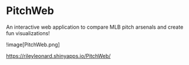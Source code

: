# PitchWeb

An interactive web application to compare MLB pitch arsenals and create fun visualizations!

!image[PitchWeb.png]

https://rileyleonard.shinyapps.io/PitchWeb/
